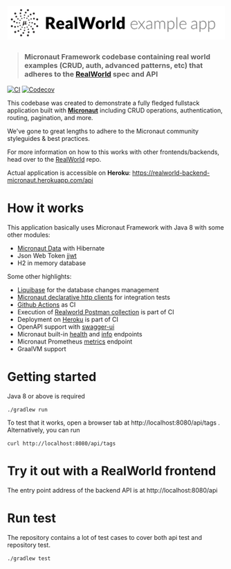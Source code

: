 # ![RealWorld Example App using Spring](example-logo.png)

> ### Micronaut Framework codebase containing real world examples (CRUD, auth, advanced patterns, etc) that adheres to the [RealWorld](https://github.com/gothinkster/realworld) spec and API

[![CI](https://github.com/alexey-lapin/realworld-backend-micronaut/workflows/CI/badge.svg)](https://github.com/alexey-lapin/realworld-backend-micronaut/actions)
[![Codecov](https://img.shields.io/codecov/c/gh/alexey-lapin/realworld-backend-micronaut?logo=codecov)](https://codecov.io/gh/alexey-lapin/realworld-backend-micronaut)

This codebase was created to demonstrate a fully fledged fullstack application built with **[Micronaut](https://micronaut.io/)** including CRUD operations, authentication, routing, pagination, and more.

We've gone to great lengths to adhere to the Micronaut community styleguides & best practices.

For more information on how to this works with other frontends/backends, head over to the [RealWorld](https://github.com/gothinkster/realworld) repo.

Actual application is accessible on **Heroku**: https://realworld-backend-micronaut.herokuapp.com/api

# How it works
This application basically uses Micronaut Framework with Java 8 with some other modules:
- [Micronaut Data](https://micronaut-projects.github.io/micronaut-data/latest/guide/) with Hibernate
- Json Web Token [jjwt](https://github.com/jwtk/jjwt)
- H2 in memory database

Some other highlights:
- [Liquibase](https://www.liquibase.org/) for the database changes management
- [Micronaut declarative http clients](https://docs.micronaut.io/snapshot/guide/index.html#clientAnnotation) for integration tests
- [Github Actions](https://github.com/alexey-lapin/realworld-backend-micronaut/actions) as CI
- Execution of [Realworld Postman collection](https://github.com/gothinkster/realworld/blob/master/api/Conduit.postman_collection.json) is part of CI
- Deployment on [Heroku](https://realworld-backend-micronaut.herokuapp.com/api) is part of CI
- OpenAPI support with [swagger-ui](https://realworld-backend-micronaut.herokuapp.com/swagger-ui)
- Micronaut built-in [health](https://realworld-backend-micronaut.herokuapp.com/health) and [info](https://realworld-backend-micronaut.herokuapp.com/info) endpoints
- Micronaut Prometheus [metrics](https://realworld-backend-micronaut.herokuapp.com/prometheus) endpoint 
- GraalVM support

# Getting started
Java 8 or above is required

    ./gradlew run

To test that it works, open a browser tab at http://localhost:8080/api/tags .  
Alternatively, you can run

    curl http://localhost:8080/api/tags

# Try it out with a RealWorld frontend

The entry point address of the backend API is at http://localhost:8080/api

# Run test

The repository contains a lot of test cases to cover both api test and repository test.

    ./gradlew test
